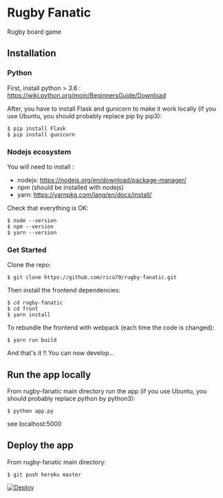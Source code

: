 # Rugby Fanatic

Rugby board game

## Installation

### Python

First, install python > 3.6 : https://wiki.python.org/moin/BeginnersGuide/Download

After, you have to install Flask and gunicorn to make it work locally (if you use Ubuntu, you should probably replace pip by pip3):

```
$ pip install Flask
$ pip install gunicorn
```

### Nodejs ecosystem

You will need to install :
- nodejs: https://nodejs.org/en/download/package-manager/
- npm (should be installed with nodejs)
- yarn: https://yarnpkg.com/lang/en/docs/install/

Check that everything is OK:

```
$ node --version
$ npm --version
$ yarn --version
```

### Get Started

Clone the repo:

```
$ git clone https://github.com/rico79/rugby-fanatic.git
```

Then install the frontend dependencies:

```
$ cd rugby-fanatic
$ cd front
$ yarn install
```

To rebundle the frontend with webpack (each time the code is changed):

```
$ yarn run build
```

And that's it !! You can now develop...

## Run the app locally

From rugby-fanatic main directory run the app (if you use Ubuntu, you should probably replace python by python3):

```
$ python app.py
```

see localhost:5000

## Deploy the app

From rugby-fanatic main directory:

```
$ git push heroku master
```

[![Deploy](https://www.herokucdn.com/deploy/button.png)](https://heroku.com/deploy)